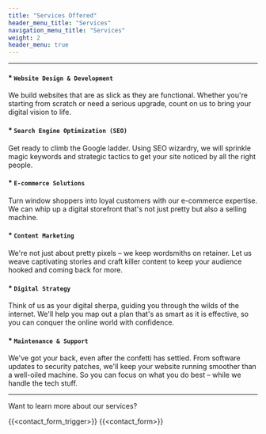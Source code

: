```yaml
---
title: "Services Offered"
header_menu_title: "Services"
navigation_menu_title: "Services"
weight: 2
header_menu: true
---
```

---
#### * `Website Design & Development`
We build websites that are as slick as they are functional. Whether you're starting from scratch or need a serious upgrade, count on us to bring your digital vision to life.

#### * `Search Engine Optimization (SEO)`
Get ready to climb the Google ladder. Using SEO wizardry, we will sprinkle magic keywords and strategic tactics to get your site noticed by all the right people.


#### * `E-commerce Solutions`
Turn window shoppers into loyal customers with our e-commerce expertise. We can whip up a digital storefront that's not just pretty but also a selling machine.

#### * `Content Marketing`
We're not just about pretty pixels – we keep wordsmiths on retainer. Let us weave captivating stories and craft killer content to keep your audience hooked and coming back for more.

#### * `Digital Strategy`
Think of us as your digital sherpa, guiding you through the wilds of the internet. We'll help you map out a plan that's as smart as it is effective, so you can conquer the online world with confidence.

#### * `Maintenance & Support`
We've got your back, even after the confetti has settled. From software updates to security patches, we'll keep your website running smoother than a well-oiled machine. So you can focus on what you do best – while we handle the tech stuff.

---
Want to learn more about our services?

{{<contact_form_trigger>}}
{{<contact_form>}}